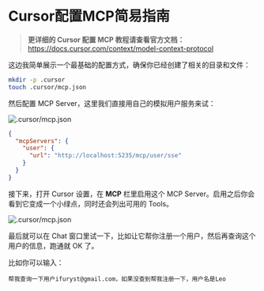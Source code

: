 # Cursor配置MCP简易指南

> **更详细的 Cursor 配置 MCP 教程请查看官方文档：**  
> https://docs.cursor.com/context/model-context-protocol

这边我简单展示一个最基础的配置方式，确保你已经创建了相关的目录和文件：

```bash
mkdir -p .cursor
touch .cursor/mcp.json
```

然后配置 MCP Server，这里我们直接用自己的模拟用户服务来试：

![.cursor/mcp.json](/img/cursor.mcp.json.png)

```json
{
  "mcpServers": {
    "user": {
      "url": "http://localhost:5235/mcp/user/sse"
    }
  }
}
```

接下来，打开 Cursor 设置，在 **MCP** 栏里启用这个 MCP Server。启用之后你会看到它变成一个小绿点，同时还会列出可用的 Tools。


![.cursor/mcp.json](/img/cursor.mcp.servers.png)

最后就可以在 Chat 窗口里试一下，比如让它帮你注册一个用户，然后再查询这个用户的信息，跑通就 OK 了。

比如你可以输入：
```
帮我查询一下用户ifuryst@gmail.com，如果没查到帮我注册一下，用户名是Leo
```

